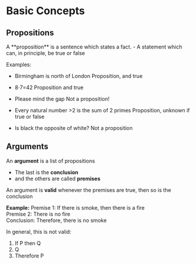 <h1>Basic Concepts</h1>

<h2>Propositions</h2>
A **proposition** is a sentence which states a fact.
- A statement which can, in principle, be true or false

Examples:
- Birmingham is north of London
	Proposition, and true

- 8⋅7=42
	Proposition and true

- Please mind the gap
	Not a proposition!

- Every natural number >2 is the sum of 2 primes
	Proposition, unknown if true or false

- Is black the opposite of white?
	Not a proposition

<h2>Arguments</h2>

An **argument** is a list of propositions
- The last is the **conclusion**
- and the others are called **premises**

An argument is **valid** whenever the premises are true, then so is the conclusion

**Example:**
Premise 1: If there is smoke, then there is a fire  
Premise 2: There is no fire  
Conclusion: Therefore, there is no smoke

In general, this is not valid:
1. If P then Q
2. Q
3. Therefore P